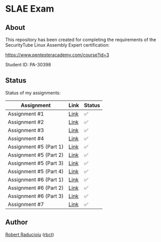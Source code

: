 # SLAE Exam

## About

This repository has been created for completing the requirements of the SecurityTube Linux Assembly Expert certification:

<https://www.pentesteracademy.com/course?id=3>

Student ID: PA-30398

## Status

Status of my assignments:

| Assignment | Link | Status
-|-|-
Assignment #1 | [Link](http://192.168.1.54:4000/21/11/28/slae32-assignment-1) | :white_check_mark:
Assignment #2 | [Link](http://192.168.1.54:4000/21/12/19/slae32-assignment-2) | :white_check_mark:
Assignment #3 | [Link](http://192.168.1.54:4000/21/12/21/slae32-assignment-3)| :white_check_mark:
Assignment #4 | [Link](http://192.168.1.54:4000/21/12/21/slae32-assignment-4)| :white_check_mark:
Assignment #5 (Part 1) |[Link](http://192.168.1.54:4000/21/12/25/slae32-assignment-5_1) | :white_check_mark:
Assignment #5 (Part 2) | [Link](http://192.168.1.54:4000/21/12/25/slae32-assignment-5_2)| :white_check_mark:
Assignment #5 (Part 3) | [Link](http://192.168.1.54:4000/21/12/25/slae32-assignment-5_3)| :white_check_mark:
Assignment #5 (Part 4) | [Link](http://192.168.1.54:4000/21/12/25/slae32-assignment-5_4)| :white_check_mark:
Assignment #6 (Part 1) |[Link](http://192.168.1.54:4000/22/01/04/slae32-assignment-6_1) | :white_check_mark:
Assignment #6 (Part 2) |[Link](http://192.168.1.54:4000/22/01/04/slae32-assignment-6_2) | :white_check_mark:
Assignment #6 (Part 3) |[Link](http://192.168.1.54:4000/22/01/04/slae32-assignment-6_3) | :white_check_mark:
Assignment #7 | [Link]()| :white_check_mark:

## Author

[Robert Raducioiu](https://www.linkedin.com/in/rbct/) ([rbct](https://docs.rbct.it/))

